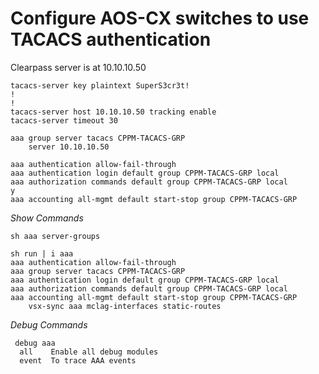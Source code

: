 # Configure AOS-CX switches to use TACACS authentication

Clearpass server is at 10.10.10.50

```
tacacs-server key plaintext SuperS3cr3t!
!
!
tacacs-server host 10.10.10.50 tracking enable
tacacs-server timeout 30

aaa group server tacacs CPPM-TACACS-GRP
    server 10.10.10.50

aaa authentication allow-fail-through
aaa authentication login default group CPPM-TACACS-GRP local
aaa authorization commands default group CPPM-TACACS-GRP local
y
aaa accounting all-mgmt default start-stop group CPPM-TACACS-GRP
```

*Show Commands*

```
sh aaa server-groups

sh run | i aaa
aaa authentication allow-fail-through
aaa group server tacacs CPPM-TACACS-GRP
aaa authentication login default group CPPM-TACACS-GRP local
aaa authorization commands default group CPPM-TACACS-GRP local
aaa accounting all-mgmt default start-stop group CPPM-TACACS-GRP
    vsx-sync aaa mclag-interfaces static-routes

```

*Debug Commands*

```
 debug aaa
  all    Enable all debug modules
  event  To trace AAA events
```
